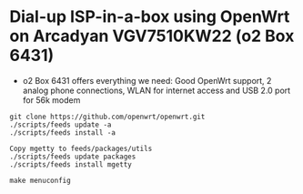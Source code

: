 # Dial-up ISP-in-a-box using OpenWrt on Arcadyan VGV7510KW22 (o2 Box 6431)

- o2 Box 6431 offers everything we need: Good OpenWrt support, 2 analog phone connections, WLAN for internet access and USB 2.0 port for 56k modem

```
git clone https://github.com/openwrt/openwrt.git
./scripts/feeds update -a
./scripts/feeds install -a

Copy mgetty to feeds/packages/utils
./scripts/feeds update packages
./scripts/feeds install mgetty

make menuconfig
```
